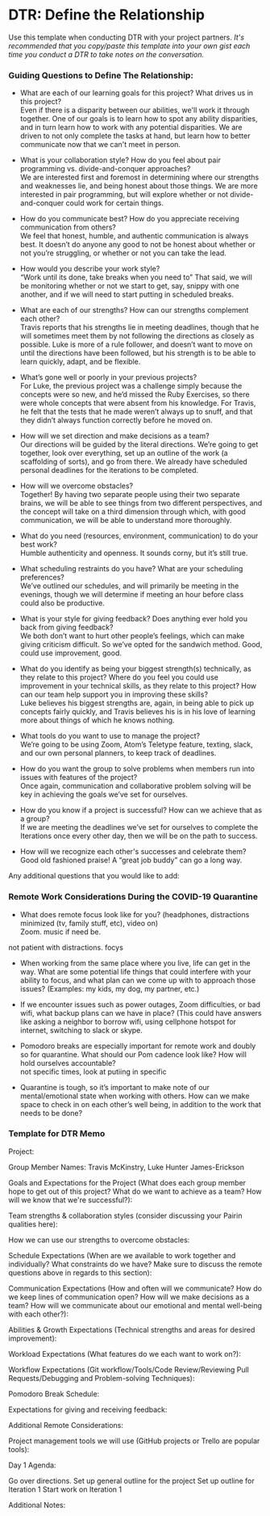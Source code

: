 # DTR: Define the Relationship

Use this template when conducting DTR with your project partners. *It's recommended that you copy/paste this template into your own gist each time you conduct a DTR to take notes on the conversation.* 

### Guiding Questions to Define The Relationship:

* What are each of our learning goals for this project? What drives us in this project?  
Even if there is a disparity between our abilities, we'll work it through together.  One of our goals is to learn how to spot any ability disparities, and in turn learn how to work with any potential disparities.  We are driven to not only complete the tasks at hand, but learn how to better communicate now that we can't meet in person.

* What is your collaboration style? How do you feel about pair programming vs. divide-and-conquer approaches?  
We are interested first and foremost in determining where our strengths and weaknesses lie, and being honest about those things.  We are more interested in pair programming, but will explore whether or not divide-and-conquer could work for certain things.

* How do you communicate best? How do you appreciate receiving communication from others?  
We feel that honest, humble, and authentic communication is always best.  It doesn’t do anyone any good to not be honest about whether or not you’re struggling, or whether or not you can take the lead.

* How would you describe your work style?  
“Work until its done, take breaks when you need to”
That said, we will be monitoring whether or not we start to get, say, snippy with one another, and if we will need to start putting in scheduled breaks.

* What are each of our strengths? How can our strengths complement each other?  
Travis reports that his strengths lie in meeting deadlines, though that he will sometimes meet them by not following the directions as closely as possible.  Luke is more of a rule follower, and doesn’t want to move on until the directions have been followed, but his strength is to be able to learn quickly, adapt, and be flexible.

* What’s gone well or poorly in your previous projects?  
For Luke, the previous project was a challenge simply because the concepts were so new, and he’d missed the Ruby Exercises, so there were whole concepts that were absent from his knowledge.  For Travis, he felt that the tests that he made weren’t always up to snuff, and that they didn’t always function correctly before he moved on.


* How will we set direction and make decisions as a team?  
Our directions will be guided by the literal directions.  We’re going to get together, look over everything, set up an outline of the work (a scaffolding of sorts), and go from there.  We already have scheduled personal deadlines for the iterations to be completed.

* How will we overcome obstacles?  
Together!  By having two separate people using their two separate brains, we will be able to see things from two different perspectives, and the concept will take on a third dimension through which, with good communication, we will be able to understand more thoroughly. 

* What do you need (resources, environment, communication) to do your best work?  
Humble authenticity and openness.  It sounds corny, but it’s still true.

* What scheduling restraints do you have? What are your scheduling preferences?  
We’ve outlined our schedules, and will primarily be meeting in the evenings, though we will determine if meeting an hour before class could also be productive.

* What is your style for giving feedback? Does anything ever hold you back from giving feedback?  
We both don’t want to hurt other people’s feelings, which can make giving criticism difficult.  So we’ve opted for the sandwich method.  Good, could use improvement, good.

* What do you identify as being your biggest strength(s) technically, as they relate to this project? Where do you feel you could use improvement in your technical skills, as they relate to this project? How can our team help support you in improving these skills?  
Luke believes his biggest strengths are, again, in being able to pick up concepts fairly quickly, and Travis believes his is in his love of learning more about things of which he knows nothing.

* What tools do you want to use to manage the project?  
We’re going to be using Zoom, Atom’s Teletype feature, texting, slack, and our own personal planners, to keep track of deadlines.

* How do you want the group to solve problems when members run into issues with features of the project?  
Once again, communication and collaborative problem solving will be key in achieving the goals we’ve set for ourselves.

* How do you know if a project is successful? How can we achieve that as a group?  
If we are meeting the deadlines we’ve set for ourselves to complete the Iterations once every other day, then we will be on the path to success.


* How will we recognize each other's successes and celebrate them?  
Good old fashioned praise!  A “great job buddy” can go a long way.

Any additional questions that you would like to add:

### Remote Work Considerations During the COVID-19 Quarantine
* What does remote focus look like for you? (headphones, distractions minimized (tv, family stuff, etc), video on)  
Zoom. music if need be.

not patient with distractions.  focys

* When working from the same place where you live, life can get in the way. What are some potential life things that could interfere with your ability to focus, and what plan can we come up with to approach those issues? (Examples: my kids, my dog, my partner, etc.)   


* If we encounter issues such as power outages, Zoom difficulties, or bad wifi, what backup plans can we have in place? (This could have answers like  asking a neighbor to borrow wifi, using cellphone hotspot for internet, switching to slack or skype.   


* Pomodoro breaks are especially important for remote work and doubly so for quarantine. What should our Pom cadence look like? How will hold ourselves accountable?  
not specific times, 
look at putiing in specific 

* Quarantine is tough, so it’s important to make note of our mental/emotional state when working with others. How can we make space to check in on each other’s well being, in addition to the work that needs to be done?  


### Template for DTR Memo

Project: 

Group Member Names: Travis McKinstry, Luke Hunter James-Erickson  

Goals and Expectations for the Project (What does each group member hope to get out of this project? What do we want to achieve as a team? How will we know that we're successful?):   
	
Team strengths & collaboration styles (consider discussing your Pairin qualities here):  

How we can use our strengths to overcome obstacles:  

Schedule Expectations (When are we available to work together and individually? What constraints do we have? Make sure to discuss the remote questions above in regards to this section):  

Communication Expectations (How and often will we communicate? How do we keep lines of communication open? How will we make decisions as a team? How will we communicate about our emotional and mental well-being with each other?):  

Abilities & Growth Expectations (Technical strengths and areas for desired improvement):  

Workload Expectations (What features do we each want to work on?):  

Workflow Expectations (Git workflow/Tools/Code Review/Reviewing Pull Requests/Debugging and Problem-solving Techniques):   

Pomodoro Break Schedule:  

Expectations for giving and receiving feedback:  

Additional Remote Considerations:  

Project management tools we will use (GitHub projects or Trello are popular tools):  

Day 1 Agenda:   

Go over directions.
Set up general outline for the project
Set up outline for Iteration 1
Start work on Iteration 1

Additional Notes:  





